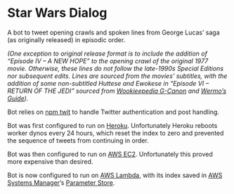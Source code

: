 # Star Wars Dialog

A bot to tweet opening crawls and spoken lines from George Lucas’ saga (as originally released) in episodic order.

*(One exception to original release format is to include the addition of “Episode IV – A NEW HOPE” to the opening crawl of the original 1977 movie. Otherwise, these lines do not follow the late-1990s Special Editions nor subsequent edits. Lines are sourced from the movies’ subtitles, with the addition of some non-subtitled Huttese and Ewokese in “Episode VI – RETURN OF THE JEDI” sourced from [Wookieepedia G-Canon](//starwars.fandom.com/wiki/Star_Wars_Legends#Official_levels_of_canon) and [Wermo’s Guide](//www.completewermosguide.com/)).*

Bot relies on [npm twit](//www.npmjs.com/package/twit) to handle Twitter authentication and post handling.

Bot was first configured to run on [Heroku](//www.heroku.com/). Unfortunately Heroku reboots worker dynos every 24 hours, which reset the index to zero and prevented the sequence of tweets from continuing in order.

Bot was then configured to run on [AWS EC2](//aws.amazon.com/ec2/). Unfortunately this proved more expensive than desired.

Bot is now configured to run on [AWS Lambda](//aws.amazon.com/lambda/), with its index saved in [AWS Systems Manager](//aws.amazon.com/systems-manager/)’s [Parameter Store](//docs.aws.amazon.com/systems-manager/latest/userguide/systems-manager-parameter-store.html).
